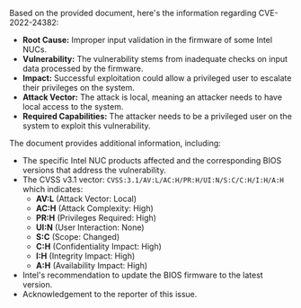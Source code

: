 Based on the provided document, here's the information regarding CVE-2022-24382:

*   **Root Cause:** Improper input validation in the firmware of some Intel NUCs.
*   **Vulnerability:** The vulnerability stems from inadequate checks on input data processed by the firmware.
*   **Impact:** Successful exploitation could allow a privileged user to escalate their privileges on the system.
*   **Attack Vector:** The attack is local, meaning an attacker needs to have local access to the system.
*  **Required Capabilities:** The attacker needs to be a privileged user on the system to exploit this vulnerability.

The document provides additional information, including:

*   The specific Intel NUC products affected and the corresponding BIOS versions that address the vulnerability.
*   The CVSS v3.1 vector: `CVSS:3.1/AV:L/AC:H/PR:H/UI:N/S:C/C:H/I:H/A:H` which indicates:
    *   **AV:L** (Attack Vector: Local)
    *   **AC:H** (Attack Complexity: High)
    *   **PR:H** (Privileges Required: High)
    *   **UI:N** (User Interaction: None)
    *  **S:C** (Scope: Changed)
    *   **C:H** (Confidentiality Impact: High)
    *   **I:H** (Integrity Impact: High)
    *   **A:H** (Availability Impact: High)
*   Intel's recommendation to update the BIOS firmware to the latest version.
*   Acknowledgement to the reporter of this issue.